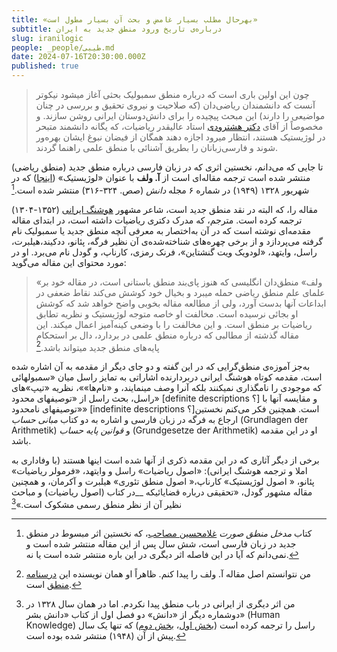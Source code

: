 ```yaml
---
title: «بهرحال مطلب بسیار غامض و بحث آن بسیار مطول است»
subtitle: درباره‌ی تاریخ ورود منطق جدید به ایران
slug: iranilogic
people: _people/طیبی.md
date: 2024-07-16T20:30:00.000Z
published: true
---
```


> چون این اولین باری است که درباره منطق سمبولیک بحثی آغاز میشود نیکوتر آنست که دانشمندان ریاضی‌دان (که صلاحیت و نیروی تحقیق و بررسی در چنان مواضیعی را دارند) این مبحث پیچیده را برای دانش‌دوستان ایرانی روشن سازند. و مخصوصاً از آقای [دکتر هشترودی](https://www.blogger.com/blog/post/edit/5470272668267496197/6724349721119667204#) استاد عالیقدر ریاضیات، که یگانه دانشمند متبحر در لوژیستیک هستند، انتظار میرود اجازه دهند همگان از فیضان نبوغ ایشان بهره‌ور شوند و فارسی‌زبانان را بطریق آشنائی با منطق علمی راهنما گردند.


تا جایی که می‌دانم، نخستین اثری که در زبان فارسی درباره منطق جدید (منطق ریاضی) منتشر شده است ترجمه مقاله‌ای است از **آ. ولف** با عنوان «لوژیستیک» ([اینجا](https://www.blogger.com/blog/post/edit/5470272668267496197/6724349721119667204#)) که در شهریور ۱۳۲۸ (۱۹۴۹) در شماره ۶ مجله _دانش_ (صص. ۳۲۴-۳۱۶) منتشر شده است.[^1]

مقاله را، که البته در نقد منطق جدید است، شاعر مشهور [هوشنگ ایرانی](https://www.blogger.com/blog/post/edit/5470272668267496197/6724349721119667204#) (۱۳۵۲-۱۳۰۴) ترجمه کرده است. مترجم، که مدرک دکتری ریاضیات داشته است، در ابتدای مقاله مقدمه‌ای نوشته است که در آن به‌اختصار به معرفی آنچه منطق جدید یا سمبولیک نام گرفته می‌پردازد و از برخی چهره‌های شناخته‌شده‌ی آن نظیر فرگه، پئانو، ددکیند،هیلبرت، راسل، وایتهد، «لودویک ویت گنشتاین»، فرنک رمزی، کارناپ، و گودل نام می‌برد. او در مورد محتوای این مقاله می‌گوید:

> «ولف» منطق‌دان انگلیسی که هنوز پای‌بند منطق باستانی است، در مقاله خود بر علمای علم منطق ریاضی حمله میبرد و بخیال خود کوشش می‌کند نقاط ضعفی در ابداعات آنها بدست آورد، ولی از مطالعه مقاله بخوبی واضح خواهد شد که کوشش او بجائی نرسیده است. مخالفت او خاصه متوجه لوژیستیک و نظریه تطابق ریاضیات بر منطق است. و این مخالفت را با وضعی کینه‌آمیز اعمال میکند. این مقاله گذشته از مطالبی که درباره منطق علمی در بردارد، دال بر استحکام پایه‌های منطق جدید میتواند باشد.[^2]

به‌جز آموزه‌ی منطق‌گرایی که در این گفته و دو جای دیگر از مقدمه به آن اشاره شده است، مقدمه کوتاه هوشنگ ایرانی دربردارنده اشاراتی به تمایز راسل میان «سمبولهائی که موجودی را نامگذاری نمیکنند بلکه آنرا وصف مینمایند، و «نام‌ها»»، نظریه «تیپ‌»های راسل، بحث راسل از «توصیفهای محدود» [definite descriptions ؟] و مقایسه آنها با «توصیفهای نامحدود» [indefinite descriptions ؟]است. همچنین فکر می‌کنم نخستین ارجاع به فرگه در زبان فارسی و اشاره به دو کتاب _مبانی حساب_ (Grundlagen der Arithmetik) و _قوانین پایه حساب_ (Grundgesetze der Arithmetik) او در این مقدمه‌ باشد. 

برخی از دیگر آثاری که در این مقدمه ذکری از آنها شده است اینها هستند (با وفاداری به املا و ترجمه هوشنگ ایرانی): «اصول ریاضیات» راسل و وایتهد، «فرمولر ریاضیات» پئانو، « اصول لوژیستیک» کارناپ،« اصول منطق تئوری» هیلبرت و آکرمان، و همچنین مقاله‌ مشهور گودل، «تحقیقی درباره قضایائیکه __در کتاب (اصول ریاضیات) و مباحث نظیر آن از نظر منطق رسمی مشکوک است.»[^3] 


[^1]: کتاب  _مدخل منطق صورت_ [غلامحسین مصاحب](https://www.blogger.com/blog/post/edit/5470272668267496197/6724349721119667204#)، که نخستین اثر مبسوط در منطق جدید در زبان فارسی است، شش سال پس از این مقاله منتشر شده است و نمی‌دانم که آیا در این فاصله اثر دیگری در این باره منتشر شده است یا نه.
[^2]: من نتوانستم اصل مقاله آ. ولف را پیدا کنم. ظاهراً او همان نویسنده این [درسنامه منطق](https://www.blogger.com/blog/post/edit/5470272668267496197/6724349721119667204#) است.
[^3]: من اثر دیگری از ایرانی در باب منطق پیدا نکردم. اما در همان سال ۱۳۲۸ در دوشماره دیگر از «دانش» دو فصل اول از کتاب «دانش بشر» (Human Knowledge) راسل را ترجمه کرده است ([بخش اول](https://www.blogger.com/blog/post/edit/5470272668267496197/6724349721119667204#)، [بخش دوم](https://www.blogger.com/blog/post/edit/5470272668267496197/6724349721119667204#)) که تنها یک سال پیش از آن (۱۹۴۸) منتشر شده بوده است. 
